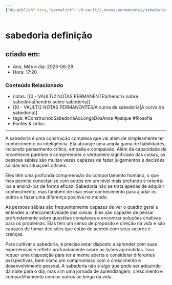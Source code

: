```yaml
---
{"dg-publish":true,"permalink":"/0-vault/2-notas-permanentes/sabedoria-definicao/","tags":["permanente","ConstruindoSabedoriaAoLongoDosAnos","psique","filosofia"],"dgHomeLink":true,"dgShowLocalGraph":true,"dgShowFileTree":true,"dgEnableSearch":true}
---
```


# sabedoria definição

## criado em: 
-  Ano, Mês e dia: 2023-06-28
- Hora: 17:20

### Conteúdo Relacionado
- notas: [[0 - VAULT/2 NOTAS PERMANENTES/hendrix sobre sabedoria\|hendrix sobre sabedoria]]
- [[0 - VAULT/2 NOTAS PERMANENTES/A curva da sabedoria\|A curva da sabedoria]]
- tags: #ConstruindoSabedoriaAoLongoDosAnos #psique #filosofia 
- Fontes & Links: 
---

A sabedoria é uma construção complexa que vai além de simplesmente ter conhecimento ou inteligência. Ela abrange uma ampla gama de habilidades, incluindo pensamento crítico, empatia e compaixão. Além da capacidade de reconhecer padrões e compreender o verdadeiro significado das coisas, as pessoas sábias são muitas vezes capazes de fazer julgamentos e decisões sólidas em situações difíceis.

Eles têm uma profunda compreensão do comportamento humano, o que lhes permite conectar-se com outros em um nível mais profundo e orientá-los e ensiná-los de forma eficaz. Sabedoria não se trata apenas de adquirir conhecimento, mas também de usar esse conhecimento para ajudar os outros e fazer uma diferença positiva no mundo.

As pessoas sábias são frequentemente capazes de ver o quadro geral e entender a interconectividade das coisas. Eles são capazes de pensar profundamente sobre questões complexas e encontrar soluções criativas para os problemas. Elas têm um senso de propósito e direção na vida e são capazes de tomar decisões que estão de acordo com seus valores e crenças.

Para cultivar a sabedoria, é preciso estar disposto a aprender com suas experiências e refletir profundamente sobre as lições aprendidas. Isso requer uma disposição para ter a mente aberta e considerar diferentes perspectivas, bem como um compromisso com o crescimento e desenvolvimento pessoal. A sabedoria não é algo que pode ser adquirido da noite para o dia, mas sim uma jornada de aprendizagem, crescimento e compartilhamento com os outros ao longo da vida.